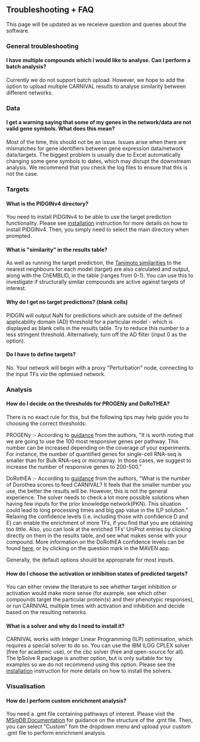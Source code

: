 ## Troubleshooting + FAQ

This page will be updated as we receieve question and queries about the software.

### General troubleshooting

#### I have multiple compounds which I would like to analyse. Can I perform a batch analysis?
Currently we do not support batch upload. However, we hope to add the option to upload multiple CARNIVAL results to analyse similarity between different networks.

### Data

#### I get a warning saying that some of my genes in the network/data are not valid gene symbols. What does this mean?
Most of the time, this should not be an issue. Issues arise when there are mismatches for gene identifiers between gene expression data/network data/targets. The biggest problem is usually due to Excel automatically changing some gene symbols to dates, which may disrupt the downstream analysis. We recommend that you check the log files to ensure that this is not the case.

### Targets

#### What is the PIDGINv4 directory?
You need to install PIDGINv4 to be able to use the target prediction functionality. Please see [installation](https://laylagerami.github.io/MAVEN/installation.html) instruction for more details on how to install PIDGINv4. Then, you simply need to select the main directory when prompted.

#### What is "similarity" in the results table?
As well as running the target prediction, the [Tanimoto similarities](https://www.ccdc.cam.ac.uk/support-and-resources/support/case/?caseid=899a6a77-e379-4981-84f4-07de67f39016) to the nearest neighbours for each model (target) are also calculated and output, along with the ChEMBLID, in the table (ranges from 0-1). You can use this to investigate if structurally similar compounds are active against targets of interest.

#### Why do I get no target predictions? (blank cells)
PIDGIN will output NaN for predictions which are outside of the defined applicability domain (AD) threshold for a particular model - which is displayed as blank cells in the results table. Try to reduce this number to a less stringent threshold. Alternatively, turn off the AD filter (input 0 as the option).

#### Do I have to define targets?
No. Your network will begin with a proxy "Perturbation" node, connecting to the input TFs _via_ the optimised network.

### Analysis

#### How do I decide on the thresholds for PROGENy and DoRoTHEA?
There is no exact rule for this, but the following tips may help guide you to choosing the correct thresholds:

PROGENy :- According to [guidance](https://github.com/saezlab/transcriptutorial/blob/master/scripts/03_Pathway_activity_with_Progeny.Rmd) from the authors, "It is worth noting that we are going to use the 100 most responsive genes per pathway. This number can be increased depending on the coverage of your experiments. For instance, the number of quantified genes for single-cell RNA-seq is smaller than for Bulk RNA-seq or microarray. In those cases, we suggest to increase the number of responsive genes to 200-500."

DoRothEA :- According to [guidance](https://github.com/saezlab/transcriptutorial/blob/master/FAQ_CARNIVAL.md) from the authors, "What is the number of Dorothea scores to feed CARNIVAL? It feels that the smaller number you use, the better the results will be. However, this is not the general experience. The solver needs to check a lot more possible solutions when having few inputs for the prior knowledge network(PKN). This situation could lead to long processing times and big gap value in the ILP solution." Relaxing the confidence levels (i.e. including those with confidence D and E) can enable the enrichment of more TFs, if you find that you are obtaining too little. Also, you can look at the enriched TFs' UniProt entries by clicking directly on them in the results table, and see what makes sense with your compound. More information on the DoRothEA confidence levels can be found [here](https://github.com/saezlab/dorothea), or by clicking on the question mark in the MAVEN app.

Generally, the default options should be appropriate for most inputs.

#### How do I choose the activation or inhibition states of predicted targets?
You can either review the literature to see whether target inhibition or activation would make more sense (for example, see which other compounds target the particular protein(s) and their phenotypic responses), or run CARNIVAL multiple times with activation and inhibition and decide based on the resulting networks.

#### What is a solver and why do I need to install it?
CARNIVAL works with Integer Linear Programming (ILP) optimisation, which requires a special solver to do so. You can use the IBM ILOG CPLEX solver (free for academic use), or the cbc solver (free and open-source for all). The lpSolve R package is another option, but is only suitable for toy examples so we do not recommend using this option. Please see the [installation](https://laylagerami.github.io/MAVEN/installation.html) instruction for more details on how to install the solvers.

### Visualisation

#### How do I perform custom enrichment analysis?
You need a .gmt file containing pathways of interest. Please visit the [MSigDB Documentation](https://software.broadinstitute.org/cancer/software/gsea/wiki/index.php/Data_formats)  for guidance on the structure of the .gmt file. Then, you can select "Custom" fom the dropdown menu and upload your custom .gmt file to perform enrichment analysis.


